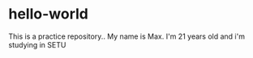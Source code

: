 # hello-world
This is a practice repository..
My name is Max. I'm 21 years old and i'm studying in SETU
